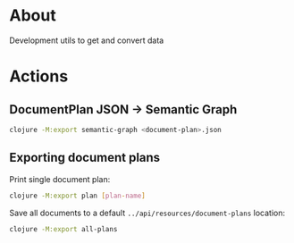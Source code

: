 # About

Development utils to get and convert data

# Actions

## DocumentPlan JSON -> Semantic Graph

```bash
clojure -M:export semantic-graph <document-plan>.json
```

## Exporting document plans

Print single document plan:
```bash
clojure -M:export plan [plan-name]
```

Save all documents to a default `../api/resources/document-plans` location:
```bash
clojure -M:export all-plans
```
